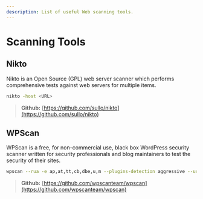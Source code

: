 ```yaml
---
description: List of useful Web scanning tools.
---
```


# Scanning Tools

## Nikto

Nikto is an Open Source (GPL) web server scanner which performs comprehensive tests against web servers for multiple items.

```bash
nikto -host <URL>
```

> **Github:** [https://github.com/sullo/nikto](https://github.com/sullo/nikto)

## WPScan

WPScan is a free, for non-commercial use, black box WordPress security scanner written for security professionals and blog maintainers to test the security of their sites.

```bash
wpscan --rua -e ap,at,tt,cb,dbe,u,m --plugins-detection aggressive --url <URL>
```

> **Github:** [https://github.com/wpscanteam/wpscan](https://github.com/wpscanteam/wpscan)
